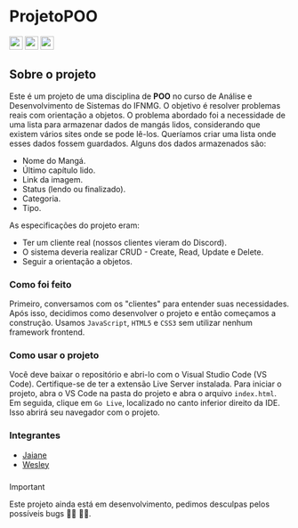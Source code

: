 # ProjetoPOO
<div>
  <img src="https://cdn.jsdelivr.net/gh/devicons/devicon@latest/icons/javascript/javascript-original.svg" height="24px" width="24px"/> <img src="https://cdn.jsdelivr.net/gh/devicons/devicon@latest/icons/html5/html5-original.svg" height="24px" width="24px"/> <img src="https://cdn.jsdelivr.net/gh/devicons/devicon@latest/icons/css3/css3-original.svg" height="24px" width="24px"/>
</div>

## Sobre o projeto

Este é um projeto de uma disciplina de **POO** no curso de Análise e Desenvolvimento de Sistemas do IFNMG. O objetivo é resolver problemas reais com orientação a objetos. O problema abordado foi a necessidade de uma lista para armazenar dados de mangás lidos, considerando que existem vários sites onde se pode lê-los. Queríamos criar uma lista onde esses dados fossem guardados. Alguns dos dados armazenados são:
* Nome do Mangá.
* Último capítulo lido.
* Link da imagem.
* Status (lendo ou finalizado).
* Categoria.
* Tipo.

As especificações do projeto eram:
* Ter um cliente real (nossos clientes vieram do Discord).
* O sistema deveria realizar CRUD - Create, Read, Update e Delete.
* Seguir a orientação a objetos.

### Como foi feito

Primeiro, conversamos com os "clientes" para entender suas necessidades. Após isso, decidimos como desenvolver o projeto e então começamos a construção. Usamos `JavaScript`, `HTML5` e `CSS3` sem utilizar nenhum framework frontend.

### Como usar o projeto

Você deve baixar o repositório e abri-lo com o Visual Studio Code (VS Code). Certifique-se de ter a extensão Live Server instalada. Para iniciar o projeto, abra o VS Code na pasta do projeto e abra o arquivo `index.html`. Em seguida, clique em `Go Live`, localizado no canto inferior direito da IDE. Isso abrirá seu navegador com o projeto.

### Integrantes
  * [Jaiane](https://github.com/jaianes)
  * [Wesley](https://github.com/Weest0)

###
> [!IMPORTANT]
> Este projeto ainda está em desenvolvimento, pedimos desculpas pelos possíveis bugs :bowing_man: :bowing_woman:.
